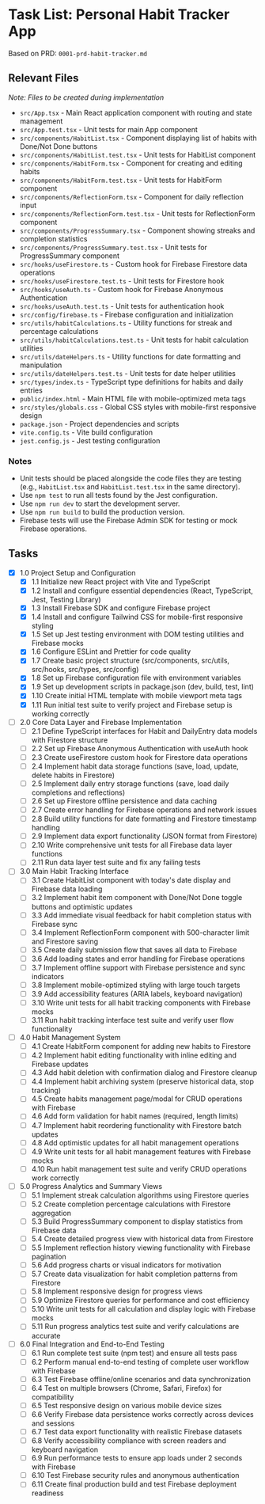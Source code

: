# Task List: Personal Habit Tracker App

Based on PRD: `0001-prd-habit-tracker.md`

## Relevant Files

*Note: Files to be created during implementation*

- `src/App.tsx` - Main React application component with routing and state management
- `src/App.test.tsx` - Unit tests for main App component
- `src/components/HabitList.tsx` - Component displaying list of habits with Done/Not Done buttons
- `src/components/HabitList.test.tsx` - Unit tests for HabitList component
- `src/components/HabitForm.tsx` - Component for creating and editing habits
- `src/components/HabitForm.test.tsx` - Unit tests for HabitForm component
- `src/components/ReflectionForm.tsx` - Component for daily reflection input
- `src/components/ReflectionForm.test.tsx` - Unit tests for ReflectionForm component
- `src/components/ProgressSummary.tsx` - Component showing streaks and completion statistics
- `src/components/ProgressSummary.test.tsx` - Unit tests for ProgressSummary component
- `src/hooks/useFirestore.ts` - Custom hook for Firebase Firestore data operations
- `src/hooks/useFirestore.test.ts` - Unit tests for Firestore hook
- `src/hooks/useAuth.ts` - Custom hook for Firebase Anonymous Authentication
- `src/hooks/useAuth.test.ts` - Unit tests for authentication hook
- `src/config/firebase.ts` - Firebase configuration and initialization
- `src/utils/habitCalculations.ts` - Utility functions for streak and percentage calculations
- `src/utils/habitCalculations.test.ts` - Unit tests for habit calculation utilities
- `src/utils/dateHelpers.ts` - Utility functions for date formatting and manipulation
- `src/utils/dateHelpers.test.ts` - Unit tests for date helper utilities
- `src/types/index.ts` - TypeScript type definitions for habits and daily entries
- `public/index.html` - Main HTML file with mobile-optimized meta tags
- `src/styles/globals.css` - Global CSS styles with mobile-first responsive design
- `package.json` - Project dependencies and scripts
- `vite.config.ts` - Vite build configuration
- `jest.config.js` - Jest testing configuration

### Notes

- Unit tests should be placed alongside the code files they are testing (e.g., `HabitList.tsx` and `HabitList.test.tsx` in the same directory).
- Use `npm test` to run all tests found by the Jest configuration.
- Use `npm run dev` to start the development server.
- Use `npm run build` to build the production version.
- Firebase tests will use the Firebase Admin SDK for testing or mock Firebase operations.

## Tasks

- [x] 1.0 Project Setup and Configuration
  - [x] 1.1 Initialize new React project with Vite and TypeScript
  - [x] 1.2 Install and configure essential dependencies (React, TypeScript, Jest, Testing Library)
  - [x] 1.3 Install Firebase SDK and configure Firebase project
  - [x] 1.4 Install and configure Tailwind CSS for mobile-first responsive styling
  - [x] 1.5 Set up Jest testing environment with DOM testing utilities and Firebase mocks
  - [x] 1.6 Configure ESLint and Prettier for code quality
  - [x] 1.7 Create basic project structure (src/components, src/utils, src/hooks, src/types, src/config)
  - [x] 1.8 Set up Firebase configuration file with environment variables
  - [x] 1.9 Set up development scripts in package.json (dev, build, test, lint)
  - [x] 1.10 Create initial HTML template with mobile viewport meta tags
  - [x] 1.11 Run initial test suite to verify project and Firebase setup is working correctly

- [ ] 2.0 Core Data Layer and Firebase Implementation
  - [ ] 2.1 Define TypeScript interfaces for Habit and DailyEntry data models with Firestore structure
  - [ ] 2.2 Set up Firebase Anonymous Authentication with useAuth hook
  - [ ] 2.3 Create useFirestore custom hook for Firestore data operations
  - [ ] 2.4 Implement habit data storage functions (save, load, update, delete habits in Firestore)
  - [ ] 2.5 Implement daily entry storage functions (save, load daily completions and reflections)
  - [ ] 2.6 Set up Firestore offline persistence and data caching
  - [ ] 2.7 Create error handling for Firebase operations and network issues
  - [ ] 2.8 Build utility functions for date formatting and Firestore timestamp handling
  - [ ] 2.9 Implement data export functionality (JSON format from Firestore)
  - [ ] 2.10 Write comprehensive unit tests for all Firebase data layer functions
  - [ ] 2.11 Run data layer test suite and fix any failing tests

- [ ] 3.0 Main Habit Tracking Interface
  - [ ] 3.1 Create HabitList component with today's date display and Firebase data loading
  - [ ] 3.2 Implement habit item component with Done/Not Done toggle buttons and optimistic updates
  - [ ] 3.3 Add immediate visual feedback for habit completion status with Firebase sync
  - [ ] 3.4 Implement ReflectionForm component with 500-character limit and Firestore saving
  - [ ] 3.5 Create daily submission flow that saves all data to Firebase
  - [ ] 3.6 Add loading states and error handling for Firebase operations
  - [ ] 3.7 Implement offline support with Firebase persistence and sync indicators
  - [ ] 3.8 Implement mobile-optimized styling with large touch targets
  - [ ] 3.9 Add accessibility features (ARIA labels, keyboard navigation)
  - [ ] 3.10 Write unit tests for all habit tracking components with Firebase mocks
  - [ ] 3.11 Run habit tracking interface test suite and verify user flow functionality

- [ ] 4.0 Habit Management System
  - [ ] 4.1 Create HabitForm component for adding new habits to Firestore
  - [ ] 4.2 Implement habit editing functionality with inline editing and Firebase updates
  - [ ] 4.3 Add habit deletion with confirmation dialog and Firestore cleanup
  - [ ] 4.4 Implement habit archiving system (preserve historical data, stop tracking)
  - [ ] 4.5 Create habits management page/modal for CRUD operations with Firebase
  - [ ] 4.6 Add form validation for habit names (required, length limits)
  - [ ] 4.7 Implement habit reordering functionality with Firestore batch updates
  - [ ] 4.8 Add optimistic updates for all habit management operations
  - [ ] 4.9 Write unit tests for all habit management features with Firebase mocks
  - [ ] 4.10 Run habit management test suite and verify CRUD operations work correctly

- [ ] 5.0 Progress Analytics and Summary Views
  - [ ] 5.1 Implement streak calculation algorithms using Firestore queries
  - [ ] 5.2 Create completion percentage calculations with Firestore aggregation
  - [ ] 5.3 Build ProgressSummary component to display statistics from Firebase data
  - [ ] 5.4 Create detailed progress view with historical data from Firestore
  - [ ] 5.5 Implement reflection history viewing functionality with Firebase pagination
  - [ ] 5.6 Add progress charts or visual indicators for motivation
  - [ ] 5.7 Create data visualization for habit completion patterns from Firestore
  - [ ] 5.8 Implement responsive design for progress views
  - [ ] 5.9 Optimize Firestore queries for performance and cost efficiency
  - [ ] 5.10 Write unit tests for all calculation and display logic with Firebase mocks
  - [ ] 5.11 Run progress analytics test suite and verify calculations are accurate

- [ ] 6.0 Final Integration and End-to-End Testing
  - [ ] 6.1 Run complete test suite (npm test) and ensure all tests pass
  - [ ] 6.2 Perform manual end-to-end testing of complete user workflow with Firebase
  - [ ] 6.3 Test Firebase offline/online scenarios and data synchronization
  - [ ] 6.4 Test on multiple browsers (Chrome, Safari, Firefox) for compatibility
  - [ ] 6.5 Test responsive design on various mobile device sizes
  - [ ] 6.6 Verify Firebase data persistence works correctly across devices and sessions
  - [ ] 6.7 Test data export functionality with realistic Firebase datasets
  - [ ] 6.8 Verify accessibility compliance with screen readers and keyboard navigation
  - [ ] 6.9 Run performance tests to ensure app loads under 2 seconds with Firebase
  - [ ] 6.10 Test Firebase security rules and anonymous authentication
  - [ ] 6.11 Create final production build and test Firebase deployment readiness